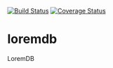 [![Build Status](https://travis-ci.org/alissonperez/loremdb.svg?branch=develop)](https://travis-ci.org/alissonperez/loremdb) [![Coverage Status](https://coveralls.io/repos/alissonperez/loremdb/badge.png?branch=develop)](https://coveralls.io/r/alissonperez/loremdb?branch=master)

loremdb
=====

LoremDB
